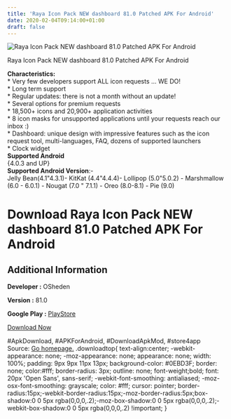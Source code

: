 ```yaml
---
title: 'Raya Icon Pack NEW dashboard 81.0 Patched APK For Android'
date: 2020-02-04T09:14:00+01:00
draft: false
---
```


![Raya Icon Pack NEW dashboard 81.0 Patched APK For Android](https://i1.wp.com/apkhome.net/wp-content/uploads/2020/02/Raya-Icon-Pack-NEW-dashboard-81.0-Patched.png "Raya Icon Pack NEW dashboard 81.0 Patched APK For Android")

  

Raya Icon Pack NEW dashboard 81.0 Patched APK For Android

**Characteristics:**  
\* Very few developers support ALL icon requests ... WE DO!  
\* Long term support  
\* Regular updates: there is not a month without an update!  
\* Several options for premium requests  
\* 18,500+ icons and 20,900+ application activities  
\* 8 icon masks for unsupported applications until your requests reach our inbox :)  
\* Dashboard: unique design with impressive features such as the icon request tool, multi-languages, FAQ, dozens of supported launchers  
\* Clock widget  
**Supported Android**  
{4.0.3 and UP}  
**Supported Android Version**:-  
Jelly Bean(4.1"4.3.1)- KitKat (4.4"4.4.4)- Lollipop (5.0"5.0.2) - Marshmallow (6.0 - 6.0.1) - Nougat (7.0 " 7.1.1) - Oreo (8.0-8.1) - Pie (9.0)

Download Raya Icon Pack NEW dashboard 81.0 Patched APK For Android
==================================================================

Additional Information
----------------------

**Developer :** OSheden

**Version :** 81.0

**Google Play :** [PlayStore](https://play.google.com/store/apps/details?id=com.osheden.raya)

  

[Download Now](https://store4app.co/post/raya-icon-pack-new-dashboard-81-0-patched-apk-for-android_1580800825)

  
#ApkDownload, #APKForAndroid, #DownloadApkMod, #store4app  
Source: [Go homepage.](https://store4app.co/post/raya-icon-pack-new-dashboard-81-0-patched-apk-for-android_1580800825) .downloadtop{ text-align:center; -webkit-appearance: none; -moz-appearance: none; appearance: none; width: 100%; padding: 9px 9px 11px 13px; background-color: #0EBD3F; border: none; color:#fff; border-radius: 3px; outline: none; font-weight;bold; font: 20px 'Open Sans', sans-serif; -webkit-font-smoothing: antialiased; -moz-osx-font-smoothing: grayscale; color: #fff; cursor: pointer; border-radius:15px;-webkit-border-radius:15px;-moz-border-radius:5px;box-shadow:0 0 5px rgba(0,0,0,.2);-moz-box-shadow:0 0 5px rgba(0,0,0,.2);-webkit-box-shadow:0 0 5px rgba(0,0,0,.2) !important; }